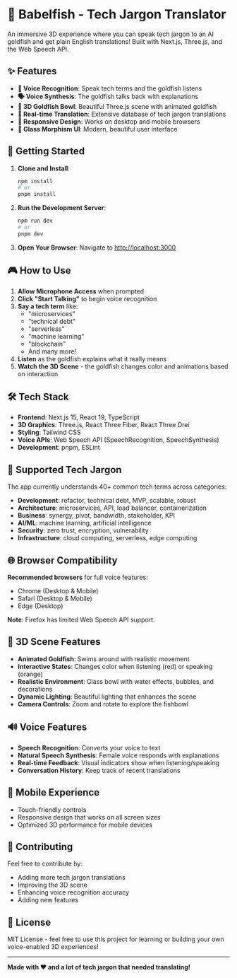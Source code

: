 # 🐠 Babelfish - Tech Jargon Translator

An immersive 3D experience where you can speak tech jargon to an AI goldfish and get plain English translations! Built with Next.js, Three.js, and the Web Speech API.

## ✨ Features

- **🎤 Voice Recognition**: Speak tech terms and the goldfish listens
- **🗣️ Voice Synthesis**: The goldfish talks back with explanations
- **🐠 3D Goldfish Bowl**: Beautiful Three.js scene with animated goldfish
- **💬 Real-time Translation**: Extensive database of tech jargon translations
- **📱 Responsive Design**: Works on desktop and mobile browsers
- **🎨 Glass Morphism UI**: Modern, beautiful user interface

## 🚀 Getting Started

1. **Clone and Install**:
   ```bash
   npm install
   # or
   pnpm install
   ```

2. **Run the Development Server**:
   ```bash
   npm run dev
   # or
   pnpm dev
   ```

3. **Open Your Browser**:
   Navigate to [http://localhost:3000](http://localhost:3000)

## 🎮 How to Use

1. **Allow Microphone Access** when prompted
2. **Click "Start Talking"** to begin voice recognition
3. **Say a tech term** like:
   - "microservices"
   - "technical debt"
   - "serverless"
   - "machine learning"
   - "blockchain"
   - And many more!
4. **Listen** as the goldfish explains what it really means
5. **Watch the 3D Scene** - the goldfish changes color and animations based on interaction

## 🛠️ Tech Stack

- **Frontend**: Next.js 15, React 19, TypeScript
- **3D Graphics**: Three.js, React Three Fiber, React Three Drei
- **Styling**: Tailwind CSS
- **Voice APIs**: Web Speech API (SpeechRecognition, SpeechSynthesis)
- **Development**: pnpm, ESLint

## 🧠 Supported Tech Jargon

The app currently understands 40+ common tech terms across categories:

- **Development**: refactor, technical debt, MVP, scalable, robust
- **Architecture**: microservices, API, load balancer, containerization
- **Business**: synergy, pivot, bandwidth, stakeholder, KPI
- **AI/ML**: machine learning, artificial intelligence
- **Security**: zero trust, encryption, vulnerability
- **Infrastructure**: cloud computing, serverless, edge computing

## 🌐 Browser Compatibility

**Recommended browsers** for full voice features:
- Chrome (Desktop & Mobile)
- Safari (Desktop & Mobile)
- Edge (Desktop)

**Note**: Firefox has limited Web Speech API support.

## 🎨 3D Scene Features

- **Animated Goldfish**: Swims around with realistic movement
- **Interactive States**: Changes color when listening (red) or speaking (orange)
- **Realistic Environment**: Glass bowl with water effects, bubbles, and decorations
- **Dynamic Lighting**: Beautiful lighting that enhances the scene
- **Camera Controls**: Zoom and rotate to explore the fishbowl

## 🔊 Voice Features

- **Speech Recognition**: Converts your voice to text
- **Natural Speech Synthesis**: Female voice responds with explanations
- **Real-time Feedback**: Visual indicators show when listening/speaking
- **Conversation History**: Keep track of recent translations

## 📱 Mobile Experience

- Touch-friendly controls
- Responsive design that works on all screen sizes
- Optimized 3D performance for mobile devices

## 🤝 Contributing

Feel free to contribute by:
- Adding more tech jargon translations
- Improving the 3D scene
- Enhancing voice recognition accuracy
- Adding new features

## 📄 License

MIT License - feel free to use this project for learning or building your own voice-enabled 3D experiences!

---

**Made with ❤️ and a lot of tech jargon that needed translating!**
